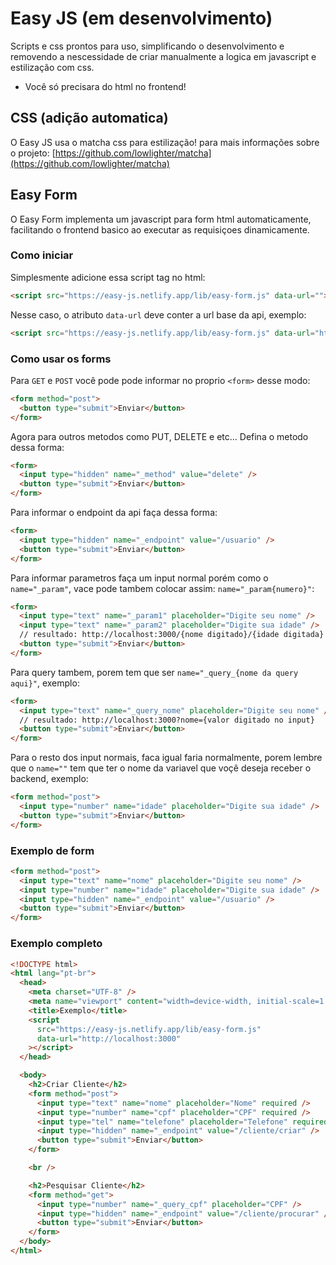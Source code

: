 # Easy JS (em desenvolvimento)

Scripts e css prontos para uso, 
simplificando o desenvolvimento e removendo a nescessidade de criar manualmente a logica em javascript e estilização com css.
- Você só precisara do html no frontend!

## CSS (adição automatica)

O Easy JS usa o matcha css para estilização! para mais informações sobre o projeto:
[https://github.com/lowlighter/matcha](https://github.com/lowlighter/matcha)

## Easy Form

O Easy Form implementa um javascript para form html automaticamente, 
facilitando o frontend basico ao executar as requisiçoes dinamicamente.

### Como iniciar

Simplesmente adicione essa script tag no html:

```html
<script src="https://easy-js.netlify.app/lib/easy-form.js" data-url=""></script>
```

Nesse caso, o atributo `data-url` deve conter a url base da api, exemplo:

```html
<script src="https://easy-js.netlify.app/lib/easy-form.js" data-url="http://localhost:3000"></script>
```

### Como usar os forms

Para `GET` e `POST` você pode pode informar no proprio `<form>` desse modo:

```html
<form method="post">
  <button type="submit">Enviar</button>
</form>
```

Agora para outros metodos como PUT, DELETE e etc... Defina o metodo dessa forma:

```html
<form>
  <input type="hidden" name="_method" value="delete" />
  <button type="submit">Enviar</button>
</form>
```

Para informar o endpoint da api faça dessa forma:

```html
<form>
  <input type="hidden" name="_endpoint" value="/usuario" />
  <button type="submit">Enviar</button>
</form>
```

Para informar parametros faça um input normal porém como o `name="_param"`, vace pode tambem colocar assim: `name="_param{numero}"`:

```html
<form>
  <input type="text" name="_param1" placeholder="Digite seu nome" />
  <input type="text" name="_param2" placeholder="Digite sua idade" />
  // resultado: http://localhost:3000/{nome digitado}/{idade digitada}
  <button type="submit">Enviar</button>
</form>
```

Para query tambem, porem tem que ser `name="_query_{nome da query aqui}"`, exemplo:

```html
<form>
  <input type="text" name="_query_nome" placeholder="Digite seu nome" />
  // resultado: http://localhost:3000?nome={valor digitado no input}
  <button type="submit">Enviar</button>
</form>
```

Para o resto dos input normais, faca igual faria normalmente, 
porem lembre que o `name=""` tem que ter o nome da variavel que voçê deseja receber o backend, exemplo:

```html
<form method="post">
  <input type="number" name="idade" placeholder="Digite sua idade" />
  <button type="submit">Enviar</button>
</form>
```

### Exemplo de form

```html
<form method="post">
  <input type="text" name="nome" placeholder="Digite seu nome" />
  <input type="number" name="idade" placeholder="Digite sua idade" />
  <input type="hidden" name="_endpoint" value="/usuario" />
  <button type="submit">Enviar</button>
</form>
```

### Exemplo completo

```html
<!DOCTYPE html>
<html lang="pt-br">
  <head>
    <meta charset="UTF-8" />
    <meta name="viewport" content="width=device-width, initial-scale=1.0" />
    <title>Exemplo</title>
    <script
      src="https://easy-js.netlify.app/lib/easy-form.js"
      data-url="http://localhost:3000"
    ></script>
  </head>

  <body>
    <h2>Criar Cliente</h2>
    <form method="post">
      <input type="text" name="nome" placeholder="Nome" required />
      <input type="number" name="cpf" placeholder="CPF" required />
      <input type="tel" name="telefone" placeholder="Telefone" required />
      <input type="hidden" name="_endpoint" value="/cliente/criar" />
      <button type="submit">Enviar</button>
    </form>

    <br />

    <h2>Pesquisar Cliente</h2>
    <form method="get">
      <input type="number" name="_query_cpf" placeholder="CPF" />
      <input type="hidden" name="_endpoint" value="/cliente/procurar" />
      <button type="submit">Enviar</button>
    </form>
  </body>
</html>
```
